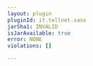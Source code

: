 ```yaml
---
layout: plugin
pluginId: it.tellnet.sass
jarSha1: INVALID
isJarAvailable: true
error: NONE
violations: []

---
```

